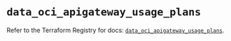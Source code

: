 # `data_oci_apigateway_usage_plans`

Refer to the Terraform Registry for docs: [`data_oci_apigateway_usage_plans`](https://registry.terraform.io/providers/oracle/oci/7.19.0/docs/data-sources/apigateway_usage_plans).
